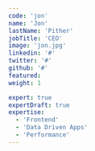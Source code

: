 ```yaml
---
code: 'jon'
name: 'Jon'
lastName: 'Pither'
jobTitle: 'CEO'
image: 'jon.jpg'
linkedin: '#'
twitter: '#'
github: '#'
featured:
weight: 1

expert: true
expertDraft: true
expertise:
  - 'Frontend'
  - 'Data Driven Apps'
  - 'Performance'
---
```

